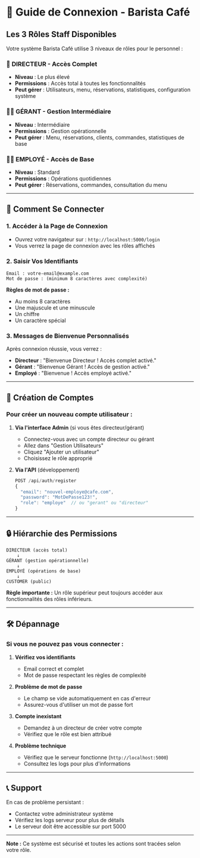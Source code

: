 # 🔐 Guide de Connexion - Barista Café

## Les 3 Rôles Staff Disponibles

Votre système Barista Café utilise 3 niveaux de rôles pour le personnel :

### 🎯 **DIRECTEUR** - Accès Complet
- **Niveau** : Le plus élevé
- **Permissions** : Accès total à toutes les fonctionnalités
- **Peut gérer** : Utilisateurs, menu, réservations, statistiques, configuration système

### 👨‍💼 **GÉRANT** - Gestion Intermédiaire  
- **Niveau** : Intermédiaire
- **Permissions** : Gestion opérationnelle
- **Peut gérer** : Menu, réservations, clients, commandes, statistiques de base

### 👩‍💻 **EMPLOYÉ** - Accès de Base
- **Niveau** : Standard
- **Permissions** : Opérations quotidiennes
- **Peut gérer** : Réservations, commandes, consultation du menu

---

## 🚀 Comment Se Connecter

### 1. Accéder à la Page de Connexion
- Ouvrez votre navigateur sur : `http://localhost:5000/login`
- Vous verrez la page de connexion avec les rôles affichés

### 2. Saisir Vos Identifiants
```
Email : votre-email@example.com
Mot de passe : (minimum 8 caractères avec complexité)
```

**Règles de mot de passe :**
- Au moins 8 caractères
- Une majuscule et une minuscule
- Un chiffre
- Un caractère spécial

### 3. Messages de Bienvenue Personnalisés

Après connexion réussie, vous verrez :
- **Directeur** : "Bienvenue Directeur ! Accès complet activé."
- **Gérant** : "Bienvenue Gérant ! Accès de gestion activé."
- **Employé** : "Bienvenue ! Accès employé activé."

---

## 👤 Création de Comptes

### Pour créer un nouveau compte utilisateur :

1. **Via l'interface Admin** (si vous êtes directeur/gérant)
   - Connectez-vous avec un compte directeur ou gérant
   - Allez dans "Gestion Utilisateurs"
   - Cliquez "Ajouter un utilisateur"
   - Choisissez le rôle approprié

2. **Via l'API** (développement)
   ```javascript
   POST /api/auth/register
   {
     "email": "nouvel-employe@cafe.com",
     "password": "MotDePasse123!",
     "role": "employe"  // ou "gerant" ou "directeur"
   }
   ```

---

## 🔒 Hiérarchie des Permissions

```
DIRECTEUR (accès total)
    ↓
GÉRANT (gestion opérationnelle)
    ↓
EMPLOYÉ (opérations de base)
    ↓
CUSTOMER (public)
```

**Règle importante :** Un rôle supérieur peut toujours accéder aux fonctionnalités des rôles inférieurs.

---

## 🛠️ Dépannage

### Si vous ne pouvez pas vous connecter :

1. **Vérifiez vos identifiants**
   - Email correct et complet
   - Mot de passe respectant les règles de complexité

2. **Problème de mot de passe**
   - Le champ se vide automatiquement en cas d'erreur
   - Assurez-vous d'utiliser un mot de passe fort

3. **Compte inexistant**
   - Demandez à un directeur de créer votre compte
   - Vérifiez que le rôle est bien attribué

4. **Problème technique**
   - Vérifiez que le serveur fonctionne (`http://localhost:5000`)
   - Consultez les logs pour plus d'informations

---

## 📞 Support

En cas de problème persistant :
- Contactez votre administrateur système
- Vérifiez les logs serveur pour plus de détails
- Le serveur doit être accessible sur port 5000

---

**Note :** Ce système est sécurisé et toutes les actions sont tracées selon votre rôle.